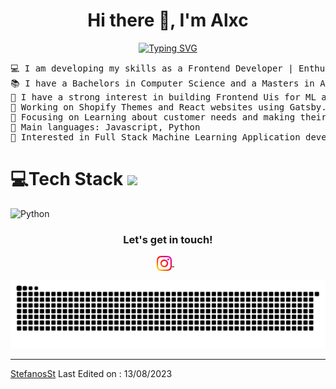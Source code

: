 <h1 align="center"> Hi there 🥷, I'm Alxc</h1>

<p align="center">
	<a href="https://git.io/typing-svg">
		<img src="https://readme-typing-svg.herokuapp.com?font=Fira+Code&pause=1000&width=435&lines=Python+Developer;Tec.+Sofware+Developer;Backend+Developer&center=true&width=380&height=45" alt="Typing SVG" />
	</a>
</p>

<pre>
💻 I am developing my skills as a Frontend Developer | Enthuastic about new technologies
📚 I have a Bachelors in Computer Science and a Masters in Artificial Intelligence & Deep Learning
📝 I have a strong interest in building Frontend Uis for ML applications
🔭 Working on Shopify Themes and React websites using Gatsby.js
🌱 Focusing on Learning about customer needs and making their lives easier
🌟 Main languages: Javascript, Python
🚩 Interested in Full Stack Machine Learning Application development
</pre>

# 💻Tech Stack <img src = "https://media2.giphy.com/media/QssGEmpkyEOhBCb7e1/giphy.gif?cid=ecf05e47a0n3gi1bfqntqmob8g9aid1oyj2wr3ds3mg700bl&rid=giphy.gif" width = 32px>

![Python](https://img.shields.io/badge/python-darkblue.svg?style=for-the-badge&logo=python&logoColor=white)
<div align="center">
  <h3><b>Let's get in touch! </b></h3>
  </div>
<p align="center">
<a href="https://www.instagram.com/alxc.andrxs/" target="_blank">
  <img align="center" alt="Alec Echavarría | Instagram" width="24px" src="https://github.com/SatYu26/SatYu26/blob/master/Assets/Instagram.svg" />
</a> &nbsp;&nbsp;
<p align="center">
  <img src="https://github.com/StefanosSt/StefanosSt/blob/main/github-user-contribution.svg" alt="snake">
</p>

---

[StefanosSt](https://github.com/StefanosSt)
Last Edited on : 13/08/2023
